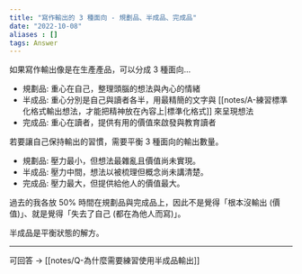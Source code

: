 ```yaml
---
title: "寫作輸出的 3 種面向 - 規劃品、半成品、完成品"
date: "2022-10-08"
aliases : []
tags: Answer
---
```


如果寫作輸出像是在生產產品，可以分成 3 種面向...

- 規劃品: 重心在自己，整理頭腦的想法與內心的情緒
- 半成品: 重心分別是自己與讀者各半，用最精簡的文字與 [[notes/A-練習標準化格式輸出想法，才能把精神放在內容上|標準化格式]] 來呈現想法 
- 完成品: 重心在讀者，提供有用的價值來啟發與教育讀者

若要讓自己保持輸出的習慣，需要平衡 3 種面向的輸出數量。

- 規劃品: 壓力最小，但想法最雜亂且價值尚未實現。
- 半成品: 壓力中間，想法以被梳理但概念尚未講清楚。
- 完成品: 壓力最大，但提供給他人的價值最大。

過去的我各放 50% 時間在規劃品與完成品上，因此不是覺得「根本沒輸出 (價值)」、就是覺得「失去了自己 (都在為他人而寫)」。

半成品是平衡狀態的解方。

---

可回答 ->   [[notes/Q-為什麼需要練習使用半成品輸出]]


